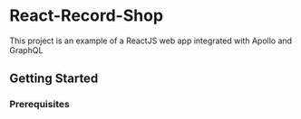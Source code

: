 # React-Record-Shop

This project is an example of a ReactJS web app integrated with Apollo and GraphQL

<p align="center">

</p>

## Getting Started

### Prerequisites